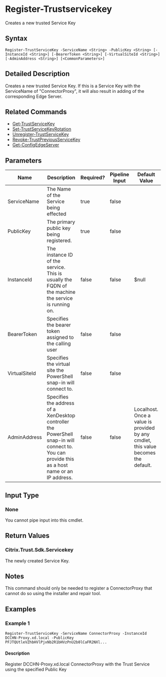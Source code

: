 ﻿
# Register-Trustservicekey
Creates a new trusted Service Key
## Syntax
```
Register-TrustServiceKey -ServiceName <String> -PublicKey <String> [-InstanceId <String>] [-BearerToken <String>] [-VirtualSiteId <String>] [-AdminAddress <String>] [<CommonParameters>]
```
## Detailed Description
Creates a new trusted Service Key. If this is a Service Key with the ServiceName of "ConnectorProxy", it will also result in adding of the corresponding Edge Server.


## Related Commands

* [Get-TrustServiceKey](../Get-TrustServiceKey/)
* [Set-TrustServiceKeyRotation](../Set-TrustServiceKeyRotation/)
* [Unregister-TrustServiceKey](../Unregister-TrustServiceKey/)
* [Revoke-TrustPreviousServiceKey](../Revoke-TrustPreviousServiceKey/)
* [Get-ConfigEdgeServer](../Get-ConfigEdgeServer/)
## Parameters
| Name   | Description | Required? | Pipeline Input | Default Value |
| --- | --- | --- | --- | --- |
| ServiceName | The Name of the Service being effected | true | false |  |
| PublicKey | The primary public key being registered. | true | false |  |
| InstanceId | The instance ID of the service.  This is usually the FQDN of the machine the service is running on. | false | false | \$null |
| BearerToken | Specifies the bearer token assigned to the calling user | false | false |  |
| VirtualSiteId | Specifies the virtual site the PowerShell snap-in will connect to. | false | false |  |
| AdminAddress | Specifies the address of a XenDesktop controller the PowerShell snap-in will connect to. You can provide this as a host name or an IP address. | false | false | Localhost. Once a value is provided by any cmdlet, this value becomes the default. |

## Input Type

### None
You cannot pipe input into this cmdlet.
## Return Values

### Citrix.Trust.Sdk.Servicekey
The newly created Service Key.
## Notes
This command should only be needed to register a ConnectorProxy that cannot do so using the installer and repair tool.
## Examples

### Example 1
```
Register-TrustServiceKey -ServiceName ConnectorProxy -InstanceId DCCHN-Proxy.xd.local -PublicKey PFJTQUtleVZhbHVlPjxNb2R1bHVzPnU2b0lCaFR2NXl...
```
#### Description
Register DCCHN-Proxy.xd.local ConnectorProxy with the Trust Service using the specified Public Key
